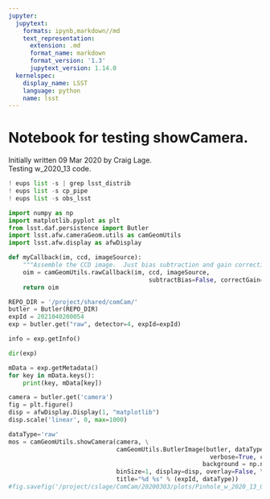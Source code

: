 ```yaml
---
jupyter:
  jupytext:
    formats: ipynb,markdown//md
    text_representation:
      extension: .md
      format_name: markdown
      format_version: '1.3'
      jupytext_version: 1.14.0
  kernelspec:
    display_name: LSST
    language: python
    name: lsst
---
```


# Notebook for testing showCamera.
Initially written 09 Mar 2020 by Craig Lage.\
Testing w_2020_13 code.

```python
! eups list -s | grep lsst_distrib
! eups list -s cp_pipe
! eups list -s obs_lsst
```

```python
import numpy as np
import matplotlib.pyplot as plt
from lsst.daf.persistence import Butler
import lsst.afw.cameraGeom.utils as camGeomUtils
import lsst.afw.display as afwDisplay
```

```python
def myCallback(im, ccd, imageSource):
    """Assemble the CCD image.  Just bias subtraction and gain correction"""
    oim = camGeomUtils.rawCallback(im, ccd, imageSource,
                                       subtractBias=False, correctGain=False)
    return oim
```

```python
REPO_DIR = '/project/shared/comCam/'
butler = Butler(REPO_DIR)
expId = 2021040200054
exp = butler.get("raw", detector=4, expId=expId)
```

```python
info = exp.getInfo()
```

```python jupyter={"outputs_hidden": true}
dir(exp)
```

```python jupyter={"outputs_hidden": true}
mData = exp.getMetadata()
for key in mData.keys():
    print(key, mData[key])
```

```python
camera = butler.get('camera')
fig = plt.figure()
disp = afwDisplay.Display(1, "matplotlib")
disp.scale('linear', 0, max=1000)

dataType='raw'
mos = camGeomUtils.showCamera(camera, \
                              camGeomUtils.ButlerImage(butler, dataType, visit=expId, \
                                                        verbose=True, callback = myCallback,\
                                                      background = np.nan),\
                              binSize=1, display=disp, overlay=False, \
                              title="%d %s" % (expId, dataType))
#fig.savefig('/project/cslage/ComCam/20200303/plots/Pinhole_w_2020_13_08Apr20.png')
```

```python

```
